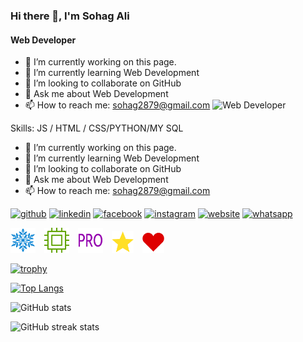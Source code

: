 ### Hi there 👋, I'm Sohag Ali
#### Web Developer

- 🔭 I’m currently working on this page. 
- 🌱 I’m currently learning Web Development                            
- 👯 I’m looking to collaborate on GitHub 
- 💬 Ask me about Web Development 
- 📫 How to reach me: sohag2879@gmail.com
![Web Developer](https://cdn.dribbble.com/users/2131993/screenshots/4948736/thoughtworks-gif_dribbble.gif)

Skills:   JS / HTML / CSS/PYTHON/MY SQL

- 🔭 I’m currently working on this page. 
- 🌱 I’m currently learning Web Development 
- 👯 I’m looking to collaborate on GitHub 
- 💬 Ask me about Web Development 
- 📫 How to reach me: sohag2879@gmail.com 


[<img src='https://cdn.jsdelivr.net/npm/simple-icons@3.0.1/icons/github.svg' alt='github' height='40'>](https://github.com/sohag142)  [<img src='https://cdn.jsdelivr.net/npm/simple-icons@3.0.1/icons/linkedin.svg' alt='linkedin' height='40'>](https://www.linkedin.com/in/http://www.linkedin.com/in//)  [<img src='https://cdn.jsdelivr.net/npm/simple-icons@3.0.1/icons/facebook.svg' alt='facebook' height='40'>](https://www.facebook.com/https://www.facebook.com/sohag.sarkar.2879?mibextid=ZbWKwL)  [<img src='https://cdn.jsdelivr.net/npm/simple-icons@3.0.1/icons/instagram.svg' alt='instagram' height='40'>](https://www.instagram.com/https://instagram.com/sohag__sarkar_?igshid=MzNlNGNkZWQ4Mg==/)  [<img src='https://cdn.jsdelivr.net/npm/simple-icons@3.0.1/icons/icloud.svg' alt='website' height='40'>](https://sites.google.com/d/1ne7DxlEW4ji4HLDoi25353vSMF3YgLBD/p/1Cq0EieVmYp-YvIjNrJWWXJUeSXpQaoqM/edit)  [<img src='https://cdn.jsdelivr.net/npm/simple-icons@3.0.1/icons/whatsapp.svg' alt='whatsapp' height='40'>](https://wa.me/qr/V6DZZXTORNH3F1)  

<a href='https://archiveprogram.github.com/'><img src='https://raw.githubusercontent.com/acervenky/animated-github-badges/master/assets/acbadge.gif' width='40' height='40'></a> <a href='https://docs.github.com/en/developers'><img src='https://raw.githubusercontent.com/acervenky/animated-github-badges/master/assets/devbadge.gif' width='40' height='40'></a> <a href='https://github.com/pricing'><img src='https://raw.githubusercontent.com/acervenky/animated-github-badges/master/assets/pro.gif' width='40' height='40'></a> <a href='https://stars.github.com/'><img src='https://raw.githubusercontent.com/acervenky/animated-github-badges/master/assets/starbadge.gif' width='35' height='35'></a> <a href='https://docs.github.com/en/github/supporting-the-open-source-community-with-github-sponsors'><img src='https://raw.githubusercontent.com/acervenky/animated-github-badges/master/assets/sponsorbadge.gif' width='35' height='35'></a> 

[![trophy](https://github-profile-trophy.vercel.app/?username=sohag142)](https://github.com/ryo-ma/github-profile-trophy)

[![Top Langs](https://github-readme-stats.vercel.app/api/top-langs/?username=sohag142)](https://github.com/anuraghazra/github-readme-stats)

![GitHub stats](https://github-readme-stats.vercel.app/api?username=sohag142&show_icons=true)  

![GitHub streak stats](https://streak-stats.demolab.com/?user=sohag142)  

